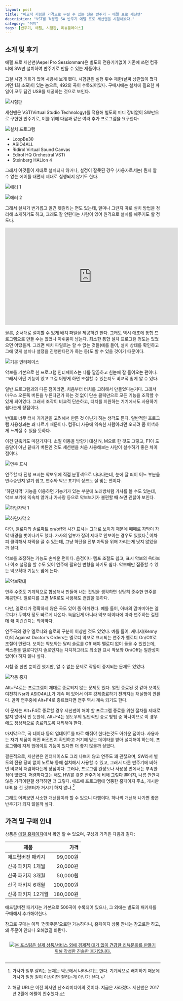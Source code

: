 ```yaml
---
layout: post
title: "비교적 저렴한 가격으로 누릴 수 있는 전문 반주기 - 에펠 프로 세션맨"
description: "VST를 적용한 SW 반주기 에펠 프로 세션맨을 시험해봤다."
category: "취미"
tags: [반주기, 에펠, 시험판, 리뷰플레이스]
---
```


## 소개 및 후기

에펠 프로 세션맨(Aepel Pro Sessionman)은 별도의 전용기기없이
기존에 쓰던 컴퓨터에 SW만 설치하여 반주기로 만들 수 있는 제품이다.

그걸 시험 기회가 있어 사용해 보게 됐다.
시험판은 실행 횟수 제한(날짜 상관없이 껐다 켜면 1회 소모)이 있는 놈으로,
492의 곡이 수록되어있다.
구매시에는 설치에 필요한 파일이 모두 담긴 USB를 제공하는 것으로 보인다.

![시험판](https://lh3.googleusercontent.com/A0S9w1SkBPcjCl1LvpFcYoHY_-XX1CJaU2FL3GeZO6TwA54ahQi11i1h4oWZyt6GX785Ij9745MaQw=s560)

세션맨은 VST(Virtual Studio Technology)를 적용해
별도의 미디 장비없이 SW만으로 구현한 반주기로,
이를 위해 다음과 같은 여러 추가 프로그램을 요구한다:

![설치 프로그램](https://lh3.googleusercontent.com/ZPrN9M9M7e_nDubcbE9tjb5P9eIGX2msaQDfMXXWXvmG7V5QM1vLFGfTAtJ8qTFN2-34n9yXG5EGFA)

- LoopBe30
- ASIO4ALL
- Ridirol Virtual Sound Canvas
- Edirol HQ Orchestral VSTi
- Steinberg HALion 4

그래서 이것들이 제대로 설치되지 않거나,
설정이 잘못된 경우 (사용자로서는) 뭔지 알 수 없는 에어를 내면서 제대로 실행되지 않기도 한다.

![에러  1](https://lh3.googleusercontent.com/3f0rEwh-LY3O0pqfAjp6M_rQ6CVcO8vOL2FlIWTr6IbaFBRM7i9UD4WlZ_R9rWLrR1_-ezSuxYrkDg)

![에러 2](https://lh3.googleusercontent.com/DXm3uRwUG91NL_eCfpunWvudARPlHyBPkVkZTUd0fHDWPpVvdvd4TW3YtqoJWPLXcu0oJi0w7_5BHA)

그래서 설치가 번거롭고 일견 헷갈리는 면도 있는데,
얼마나 그런지 따로 설치 방법을 정리해 소개하기도 하고,
그래도 잘 안된다는 사람이 있어 원격으로 설치를 해주기도 할 정도다.

<center><iframe width="560" height="315" src="https://www.youtube.com/embed/mQgbZ_x2ROc" frameborder="0" allow="autoplay; encrypted-media" allowfullscreen></iframe></center>

물론, 순서대로 설치할 수 있게 배치 파일을 제공하긴 한다.
그래도 역시 애초에 통합 프로그램으로 만들 수는 없었나 아쉬움이 남는다.
최소한 통합 설치 프로그램 정도는 있었으면 어땠을까.
그러면 배치 파일로는 할 수 없는 것들(예를 들어, 설치 상태를 확인하고 그에 맞게 설치나 설정을 진행한다던가 하는 등)도 할 수 있을 것이기 때문이다.

<!--
비록 짜증나는 예긴 하지만,
은행 사이트의 통합설치프로그램은 이런 경우에 좋은 예다.
-->

![기본 인터페이스](https://lh3.googleusercontent.com/S58kMU0dUY13byHs8a3q4Z3kcgcceEgJXO7p2cz7t_LTeXuOm63SXBJTdE2CXu-BCMbdxC8y9NJ1dA=s560)

악보를 기본으로 한 프로그램 인터페이스는 나름 깔끔하고 한눈에 잘 들어오는 편이다.
그래서 어떤 기능이 있고 그걸 어떻게 하면 조절할 수 있는지도 비교적 쉽게 알 수 있다.

일반 프로그램과의 다른 점이라면,
처음부터 터치를 고려해서 만들었다는거다.
그래서 마우스 오른쪽 버튼을 누른다던가 하는 것 없이
단순 클릭만으로 모든 기능을 조작할 수 있게 되어있다.
그래서 조작이 비교적 단순하고, 터치를 지원하는 기기에서도 사용하기 쉽다는게 장점이다.

반대로 너무 터치 기기만을 고려해서 만든 것 아닌가 하는 생각도 든다.
일반적인 프로그램 사용성과는 꽤 다르기 때문이다.
컴퓨터 사용에 익숙한 사람이라면 오히려 좀 어색하게 느껴질 수 있을 듯하다.

이건 단축키도 마찬가지다.
소절 이동을 방향키 대신 N, M으로 한 것도 그렇고,
F1이 도움말이 아닌 끝내기 버튼인 것도
세션맨을 처음 사용해보는 사람이 실수하기 좋은 차이점이다.

![연주 표시](https://lh3.googleusercontent.com/ex_noMWa0dQ27iwzTgiAL4CWhboavT71cNcHBBu4_uTNmVthQ8JELDlQdIQKeHoZApdKakIYxxj77w=s560)

연주할 때 진행 표시는 악보위에 직접 분홍색으로 나타나는데,
눈에 잘 띄어 어느 부분을 연주중인지 알기 쉽고,
연주와 악보 표기의 싱크도 잘 맞는 편이다.

'하단자막' 기능을 이용하면 기능키가 있는 부분에 노래방처럼 가사를 볼 수도 있는데,
악보 보기에 익숙치 않거나 가사량 등으로 악보보기가 불편할 때 쓰면 괜찮아 보인다.

![하단자막 1](https://lh3.googleusercontent.com/mbFr0PxIeoc_YupoOBve8TcFE572e-IE007RXcUqJlLnvf9P093HbHIHul7I8ksgnEZrehwuFBKy4Q=s560)

![하단자막 2](https://lh3.googleusercontent.com/HhIpBDpj_BS-EHNokiX24l49tI36rhMIloMR_y9IwaCqBm1mzP6POV1ma6Y2efU7G6OxyxsDS8crpQ=s560)

다만, 멜로디와 솔로파트 on/off와 시간 표시는 그대로 보이기 때문에
때때로 자막이 자막 배경을 벗어나기도 했다.
가사의 일부가 잘려 제대로 안보이는 경우도 있었다.[^1]
어차피 클릭해서 자막을 끌 수 있는데,
그냥 하단을 전부 자막을 위해 가리는게 낫지 않았을까 싶다.

[^1]: 가사가 일부 잘리는 문제는 악보에서 나타나기도 한다. 기계적으로 배치하기 때문에 가사가 일정 길이 이상이면 잘리는게 아닌가 싶다.

악보를 조정하는 기능도 손쉬운 편이다.
음정이나 템포 조절도 쉽고,
표시 악보의 옥타브나 이조 설정을 할 수도 있어
연주에 필요한 변형을 하기도 쉽다.
악보에만 집중할 수 있는 악보확대 기능도 맘에 든다.

![악보확대](https://lh3.googleusercontent.com/ZYVD_U1xlPdsbVV8vvvGVre3gMmTs9JUDnVXLVS59WBtYBZ8L3kTBZCeNgRCXnjNLvYq_WHUtOEQmQ=s560)

연주 수준도 기계적으로 합성해서 만들어 내는 것임을 생각하면 상당히 준수한 연주를 제공한다.
멜로디를 끄면 MR로도 사용해도 괜찮을 듯하다.

다만, 멜로디가 정확하지 않은 곡도 있어 좀 아쉬웠다.
예를 들어, 아바의 맘마미아는 멜로디가 두박자 정도 빠르게 나온다.
녹음된게 아니라 악보 데이타에 따라 연주하는 걸텐데 왜 이런건지는 의아하다.

연주곡의 경우 멜로디와 솔로의 구분이 이상한 것도 있었다.
예를 들어, 케니지(Kenny G)의 Against Doctor's Orders는
멜로디 악보로 표시되는 연주가 멜로디 On/Off로 조절이 안됐다.
보이는 악보와는 달리 솔로를 Off 해야 멜로디 없이 들을 수 있었는데,
색소폰을 멜로디인지 솔로인지는 차치하고라도
최소한 표시 악보와 On/Off는 일관성이 있어야 하지 않나 싶다.

시험 중 한번 뿐이긴 했지만,
알 수 없는 문제로 작동이 중지되는 문제도 있었다.

![작동 중지](https://lh3.googleusercontent.com/7LIX_KXtt2X79THbfkf1yH8RDjxx1bPRDPT7vZJiRbp4o9949uLYrEQNymzHkNyLySzNXrVX77F31A)

Alt+F4로는 프로그램이 제대로 종료되지 않는 문제도 있다.
얼핏 종료된 것 같아 보여도 여전히 Nsr과 ASIO4ALL가 계속 떠 있어서
이후 강제종료하기 전까지는 재실행이 안된다.
만약 연주중에 Alt+F4로 종료했다면 연주 역시 계속 되기도 한다.

이 문제는 Alt+F4로 종료할 경우 세션맨이 해야 할
프로그램 종료를 위한 절차를 제대로 밟지 않아서 인 듯한데,
Alt+F4는 윈도우의 일반적인 종료 방법 중 하나이므로
이 경우에도 정상적으로 종료되도록 처리해야 한다.

마지막으로, 곡 데이타 등의 업데이트를 따로 해줘야 한다는것도 아쉬운 점이다.
사용자는 자기 제품이 어떤 버전인지 확인하고 거기에 맞는 데이타를 받아 설치해야 하는데,
프로그램에 자체 업데이트 기능이 있다면 더 좋지 않을까 싶었다.

결론적으로, 세션맨은 인터페이스도 그리 나쁘지 않고 연주도 꽤 괜찮으며,
SW라서 별도의 전용 장비 없이 노트북 등에 설치해서 사용할 수 있고,
그래서 다른 반주기에 비하면 비교적 저렴하다는게 장점이다.
그러나, 프로그램 완성도나 사용성 면에서는 부족한점이 많았다.
저렴하다고는 해도 HW를 갖춘 반주기에 비해 그렇다 뿐이지,
나름 만만치 않은 가격이란걸 생각하면 더 그렇다.
애초에 프로그램에 엉뚱한 홈페이지 주소, 게시판 URL을 건 것부터가 거시기 하지 않나.[^2]

[^2]: 해당 URL은 이전 회사인 난소리미디어의 것이다. 지금은 사라졌다. 세션맨은 2017년 2월에 에펠이 인수했다.

그래도 어찌보면 사소한 개선점이라 할 수 있으니 다행이다.
하나씩 개선해 나가면 좋은 반주기가 되지 않을까 싶다.



## 가격 및 구매 안내

상품은 [에펠 홈페이지](https://www.aepel.net)에서 확인 할 수 있으며,
구성과 가격은 다음과 같다:

제품               | 가격
-------------------|----------:
애드립버전 패키지  |  99,000원
신곡 패키지 1개월  |  20,000원
신곡 패키지 3개월  |  50,000원
신곡 패키지 6개월  | 100,000원
신곡 패키지 12개월 | 180,000원

애드립버전 패키지는 기본으로 500곡이 수록되어 있으나,
그 외에는 별도의 패키지를 구매해서 추가해야한다.

참고로 구매는 아직 '전화주문'으로만 가능하다니,
홈페이지 상품 안내는 참고로만 하고,
왜 주문이 안되나 오해없길 바란다.



<div style="text-align: center; padding: 1em;"><a href="http://reviewplace.co.kr/detail.php?number=12283" target="_blank"><img src="http://reviewplace.co.kr/blog_traffic.php?key=MTIyODN8cmV6bm9h" border="0" alt="본 포스팅은 실제 상품/서비스 외에 경제적 대가 없이 건강한 리뷰문화를 만들기 위해 작성한 진솔한 후기입니다."></a></div>
